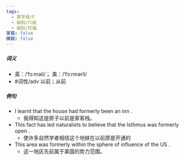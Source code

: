 ```yaml
---
tags:
  - 首字母/F
  - 级别/六级
  - 级别/托福
掌握: false
模糊: false
---
```

##### 词义
- 英：/ˈfɔːməli/； 美：/ˈfɔːrmərli/
- #词性/adv  以前；从前
##### 例句
- I learnt that the house had formerly been an inn .
	- 我得知这座房子以前是家客栈。
- This fact has led naturalists to believe that the Isthmus was formerly open .
	- 使许多自然学者相信这个地蛱在以前原是开通的
- This area was formerly within the sphere of influence of the US .
	- 这一地区先前属于美国的势力范围。
